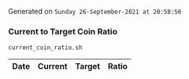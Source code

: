 Generated on `Sunday 26-September-2021 at 20:58:56`

### Current to Target Coin Ratio
`current_coin_ratio.sh`

Date|Current|Target|Ratio
---|---|---|---
